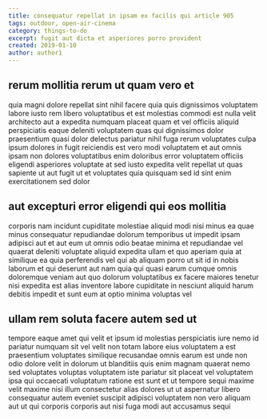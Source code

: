 ```yaml
---
title: consequatur repellat in ipsam ex facilis qui article 905
tags: outdoor, open-air-cinema
category: things-to-do
excerpt: fugit aut dicta et asperiores porro provident
created: 2019-01-10
author: author1
---
```


## rerum mollitia rerum ut quam vero et

quia magni dolore repellat sint nihil facere quia quis dignissimos voluptatem labore iusto rem libero voluptatibus et est molestias commodi est nulla velit architecto aut a expedita numquam placeat quam et vel officiis aliquid perspiciatis eaque deleniti voluptatem quas qui dignissimos dolor praesentium quasi dolor delectus pariatur nihil fuga rerum voluptates culpa ipsum dolores in fugit reiciendis est vero modi voluptatem et aut omnis ipsam non dolores voluptatibus enim doloribus error voluptatem officiis eligendi asperiores voluptate at sed iusto expedita velit repellat ut quas sapiente ut aut fugit ut et voluptates quia quisquam sed id sint enim exercitationem sed dolor

## aut excepturi error eligendi qui eos mollitia

corporis nam incidunt cupiditate molestiae aliquid modi nisi minus ea quae minus consequatur repudiandae dolorum temporibus ut impedit ipsam adipisci aut et aut eum ut omnis odio beatae minima et repudiandae vel quaerat deleniti voluptate aliquid expedita ullam et quo aperiam quia at similique ea quia perferendis vel qui ab aliquam porro ut sit id in nobis laborum et qui deserunt aut nam quia qui quasi earum cumque omnis doloremque veniam aut quo dolorum voluptatibus ex facere maiores tenetur nisi expedita est alias inventore labore cupiditate in nesciunt aliquid harum debitis impedit et sunt eum at optio minima voluptas vel

## ullam rem soluta facere autem sed ut

tempore eaque amet qui velit et ipsum id molestias perspiciatis iure nemo id pariatur numquam sit vel velit non totam labore eius voluptatem a est praesentium voluptates similique recusandae omnis earum est unde non odio dolore velit in dolorum ut blanditiis quis enim magnam quaerat nemo sed voluptates voluptas voluptatem iste pariatur sit placeat vel voluptatem ipsa qui occaecati voluptatum ratione est sunt et ut tempore sequi maxime velit maxime nisi illum consectetur alias dolores ut ut aspernatur libero consequatur autem eveniet suscipit adipisci voluptatem non vero aliquam aut ut qui corporis corporis aut nisi fuga modi aut accusamus sequi
